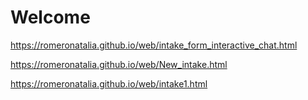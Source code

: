 # Welcome


https://romeronatalia.github.io/web/intake_form_interactive_chat.html


https://romeronatalia.github.io/web/New_intake.html

https://romeronatalia.github.io/web/intake1.html
